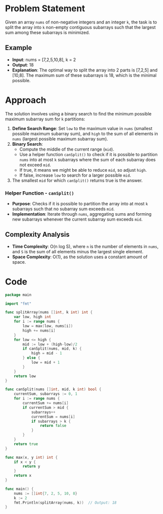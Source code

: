 # Problem Statement
Given an array `nums` of non-negative integers and an integer `k`, the task is to split the array into `k` non-empty contiguous subarrays such that the largest sum among these subarrays is minimized.

## Example
- **Input**: nums = [7,2,5,10,8], k = 2
- **Output**: 18
- **Explanation**: The optimal way to split the array into 2 parts is [7,2,5] and [10,8]. The maximum sum of these subarrays is 18, which is the minimal possible.

# Approach
The solution involves using a binary search to find the minimum possible maximum subarray sum for `k` partitions:
1. **Define Search Range**: Set `low` to the maximum value in `nums` (smallest possible maximum subarray sum), and `high` to the sum of all elements in `nums` (largest possible maximum subarray sum).
2. **Binary Search**:
    - Compute the middle of the current range (`mid`).
    - Use a helper function `canSplit()` to check if it is possible to partition `nums` into at most `k` subarrays where the sum of each subarray does not exceed `mid`.
    - If true, it means we might be able to reduce `mid`, so adjust `high`.
    - If false, increase `low` to search for a larger possible `mid`.
3. The smallest `mid` for which `canSplit()` returns true is the answer.

### Helper Function - `canSplit()`
- **Purpose**: Checks if it is possible to partition the array into at most `k` subarrays such that no subarray sum exceeds `mid`.
- **Implementation**: Iterate through `nums`, aggregating sums and forming new subarrays whenever the current subarray sum exceeds `mid`.

## Complexity Analysis
- **Time Complexity**: O(n log S), where `n` is the number of elements in `nums`, and `S` is the sum of all elements minus the largest single element.
- **Space Complexity**: O(1), as the solution uses a constant amount of space.

# Code
```go
package main

import "fmt"

func splitArray(nums []int, k int) int {
    var low, high int
    for i := range nums {
        low = max(low, nums[i])
        high += nums[i]
    }
    for low <= high {
        mid := low + (high-low)/2
        if canSplit(nums, mid, k) {
            high = mid - 1
        } else {
            low = mid + 1
        }
    }
    return low
}

func canSplit(nums []int, mid, k int) bool {
    currentSum, subarrays := 0, 1
    for i := range nums {
        currentSum += nums[i]
        if currentSum > mid {
            subarrays++
            currentSum = nums[i]
            if subarrays > k {
                return false
            }
        }
    }
    return true
}

func max(x, y int) int {
    if x < y {
        return y
    }
    return x
}

func main() {
    nums := []int{7, 2, 5, 10, 8}
    k := 2
    fmt.Println(splitArray(nums, k))  // Output: 18
}
```